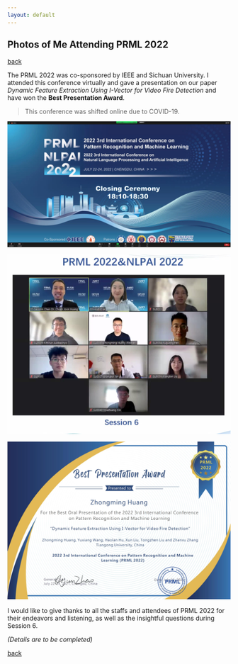 ```yaml
---
layout: default
---
```


## Photos of Me Attending PRML 2022

[back](./)

The PRML 2022 was co-sponsored by IEEE and Sichuan University. I attended this conference virtually and gave a presentation on our paper *Dynamic Feature Extraction Using I-Vector for Video Fire Detection* and have won the **Best Presentation Award**.

> This conference was shifted online due to COVID-19.

![PRML2](./imgs/PRML2.jpg)

![PRML3](./imgs/PRML3.jpg)

![PRML1](./imgs/PRML2022_BestPresentationAward.jpg)

I would like to give thanks to all the staffs and attendees of PRML 2022 for their endeavors and listening, as well as the insightful questions during Session 6.

*(Details are to be completed)*

[back](./)

